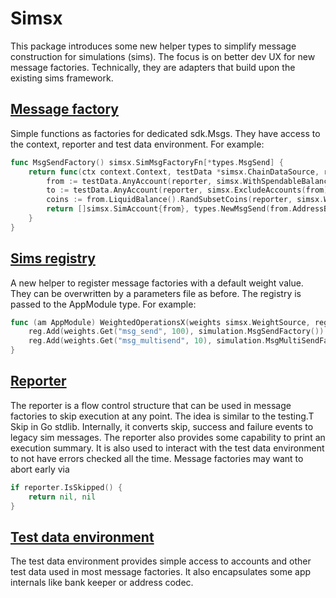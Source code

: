 # Simsx

This package introduces some new helper types to simplify message construction for simulations (sims).  The focus is on better dev UX for new message factories.
Technically, they are adapters that build upon the existing sims framework.

## [Message factory](https://github.com/cosmos/cosmos-sdk/blob/main/testutil/simsx/msg_factory.go)

Simple functions as factories for dedicated sdk.Msgs. They have access to the context, reporter and test data environment. For example:

```go
func MsgSendFactory() simsx.SimMsgFactoryFn[*types.MsgSend] {
    return func(ctx context.Context, testData *simsx.ChainDataSource, reporter simsx.SimulationReporter) ([]simsx.SimAccount, *types.MsgSend) {
        from := testData.AnyAccount(reporter, simsx.WithSpendableBalance())
        to := testData.AnyAccount(reporter, simsx.ExcludeAccounts(from))
        coins := from.LiquidBalance().RandSubsetCoins(reporter, simsx.WithSendEnabledCoins())
        return []simsx.SimAccount{from}, types.NewMsgSend(from.AddressBech32, to.AddressBech32, coins)
    }
}
```

## [Sims registry](https://github.com/cosmos/cosmos-sdk/blob/main/testutil/simsx/registry.go)

A new helper to register message factories with a default weight value. They can be overwritten by a parameters file as before. The registry is passed to the AppModule type. For example:

```go
func (am AppModule) WeightedOperationsX(weights simsx.WeightSource, reg simsx.Registry) {
    reg.Add(weights.Get("msg_send", 100), simulation.MsgSendFactory())
    reg.Add(weights.Get("msg_multisend", 10), simulation.MsgMultiSendFactory())
}
```

## [Reporter](https://github.com/cosmos/cosmos-sdk/blob/main/testutil/simsx/reporter.go)

The reporter is a flow control structure that can be used in message factories to skip execution at any point. The idea is similar to the testing.T Skip in Go stdlib. Internally, it converts skip, success and failure events to legacy sim messages.
The reporter also provides some capability to print an execution summary.
It is also used to interact with the test data environment to not have errors checked all the time.
Message factories may want to abort early via

```go
if reporter.IsSkipped() {
    return nil, nil
}
```

## [Test data environment](https://github.com/cosmos/cosmos-sdk/blob/main/testutil/simsx/environment.go)

The test data environment provides simple access to accounts and other test data used in most message factories.  It also encapsulates some app internals like bank keeper or address codec.
